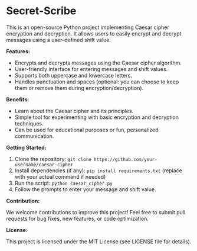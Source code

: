 # Secret-Scribe
This is an open-source Python project implementing Caesar cipher encryption and decryption. It allows users to easily encrypt and decrypt messages using a user-defined shift value.

**Features:**

* Encrypts and decrypts messages using the Caesar cipher algorithm.
* User-friendly interface for entering messages and shift values.
* Supports both uppercase and lowercase letters.
* Handles punctuation and spaces (optional: you can choose to keep them or remove them during encryption/decryption).

**Benefits:**

* Learn about the Caesar cipher and its principles.
* Simple tool for experimenting with basic encryption and decryption techniques.
* Can be used for educational purposes or fun, personalized communication.

**Getting Started:**

1. Clone the repository: `git clone https://github.com/your-username/caesar-cipher`
2. Install dependencies (if any): `pip install requirements.txt` (replace with your actual command if needed)
3. Run the script: `python caesar_cipher.py`
4. Follow the prompts to enter your message and shift value.

**Contribution:**

We welcome contributions to improve this project! Feel free to submit pull requests for bug fixes, new features, or code optimization.

**License:**

This project is licensed under the MIT License (see LICENSE file for details).
